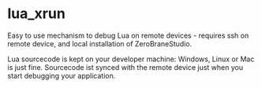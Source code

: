 lua_xrun
========

Easy to use mechanism to debug Lua on remote devices - requires ssh on remote device, and local installation of ZeroBraneStudio.

Lua sourcecode is kept on your developer machine: Windows, Linux or Mac is just fine.
Sourcecode ist synced with the remote device just when you start debugging your application.
